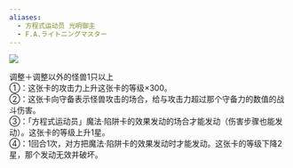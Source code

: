 ```yaml
---
aliases:
  - 方程式运动员 光明御主
  - F.A.ライトニングマスター
---
```


![](https://cdn.233.momobako.com/ygopro/pics/33158448.jpg!half)

调整＋调整以外的怪兽1只以上  
①：这张卡的攻击力上升这张卡的等级×300。  
②：这张卡向守备表示怪兽攻击的场合，给与攻击力超过那个守备力的数值的战斗伤害。  
③：「方程式运动员」魔法·陷阱卡的效果发动的场合才能发动（伤害步骤也能发动）。这张卡的等级上升1星。  
④：1回合1次，对方把魔法·陷阱卡的效果发动时才能发动。这张卡的等级下降2星，那个发动无效并破坏。

